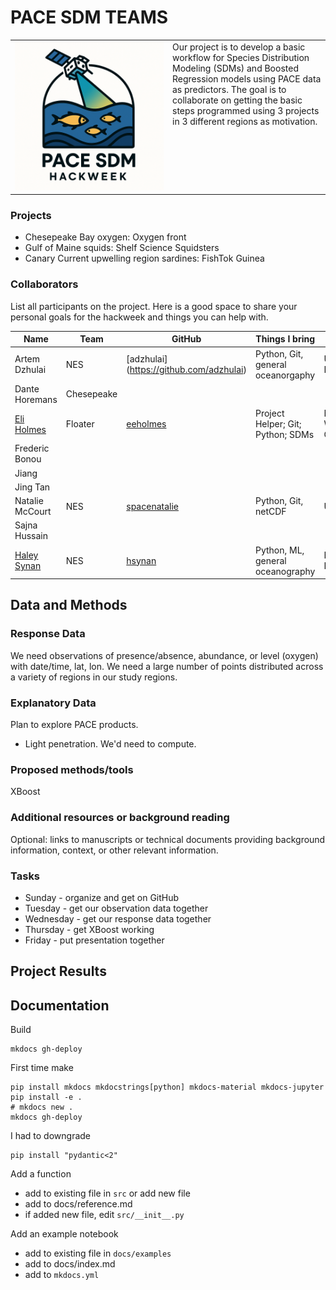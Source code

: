 # PACE SDM TEAMS

<table style="width:100%">
  <tr>
    <td style="width:50%; vertical-align: top;">
      <img src="proj_pace_sdm_logo.png" style="width:100%;">
    </td>
    <td style="width:50%; vertical-align: top;">
      Our project is to develop a basic workflow for Species Distribution Modeling (SDMs) and Boosted Regression models using PACE data as predictors. The goal is to collaborate on getting the basic steps programmed using 3 projects in 3 different regions as motivation.
    </td>
  </tr>
</table>


### Projects

* Chesepeake Bay oxygen: Oxygen front
* Gulf of Maine squids: Shelf Science Squidsters
* Canary Current upwelling region sardines: FishTok Guinea

### Collaborators

List all participants on the project. Here is a good space to share your personal goals for the hackweek and things you can help with.

| Name | Team|  GitHub | Things I bring | Affiliation |
| ------------- | ------------- | ------------- | ------------- | ------------- |
| Artem Dzhulai | NES | [adzhulai] (https://github.com/adzhulai) | Python, Git, general oceanorgaphy | Univ of Rhode Island |
| Dante Horemans | Chesepeake |  |  |   |
| [Eli Holmes](https://eeholmes.github.io/) | Floater | [eeholmes](https://github.com/eeholmes) | Project Helper; Git; Python; SDMs | NOAA; Univ of Wash; OceanHackWeek |
| Frederic Bonou |  |  |   |  |
| Jiang |  |   |  |
| Jing Tan |  |   |  |
| Natalie McCourt | NES |  [spacenatalie](https://spacenatalie.github.io/) | Python, Git, netCDF | UMBC |
| Sajna Hussain |  |   |  |
| [Haley Synan](https://www.fisheries.noaa.gov/contact/haley-synan) | NES | [hsynan](https://github.com/hsynan) | Python, ML, general oceanography | NOAA Fisheries/IBSS |


## Data and Methods

### Response Data

We need observations of presence/absence, abundance, or level (oxygen) with date/time, lat, lon. We need a large number of points distributed across a variety of regions in our study regions.

### Explanatory Data

Plan to explore PACE products.

* Light penetration. We'd need to compute.

### Proposed methods/tools

XBoost

### Additional resources or background reading

Optional: links to manuscripts or technical documents providing background information, context, or other relevant information.

### Tasks

* Sunday - organize and get on GitHub
* Tuesday - get our observation data together
* Wednesday - get our response data together
* Thursday - get XBoost working
* Friday - put presentation together

## Project Results

## Documentation

Build
```
mkdocs gh-deploy
```

First time make
```
pip install mkdocs mkdocstrings[python] mkdocs-material mkdocs-jupyter
pip install -e .
# mkdocs new .
mkdocs gh-deploy
```

I had to downgrade
```
pip install "pydantic<2"
```

Add a function
* add to existing file in `src` or add new file
* add to docs/reference.md
* if added new file, edit `src/__init__.py`

Add an example notebook
* add to existing file in `docs/examples`
* add to docs/index.md
* add to `mkdocs.yml`

